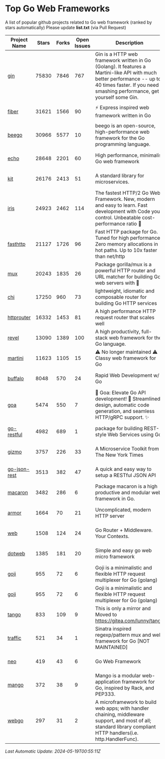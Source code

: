 # Top Go Web Frameworks
A list of popular github projects related to Go web framework (ranked by stars automatically)
Please update **list.txt** (via Pull Request)

| Project Name | Stars | Forks | Open Issues | Description | Last Commit |
| ------------ | ----- | ----- | ----------- | ----------- | ----------- |
| [gin](https://github.com/gin-gonic/gin) | 75830 | 7846 | 767 | Gin is a HTTP web framework written in Go (Golang). It features a Martini-like API with much better performance -- up to 40 times faster. If you need smashing performance, get yourself some Gin. | 2024-05-14 02:25:54 |
| [fiber](https://github.com/gofiber/fiber) | 31621 | 1566 | 90 | ⚡️ Express inspired web framework written in Go | 2024-05-14 21:53:57 |
| [beego](https://github.com/beego/beego) | 30966 | 5577 | 10 | beego is an open-source, high-performance web framework for the Go programming language. | 2024-05-15 14:10:56 |
| [echo](https://github.com/labstack/echo) | 28648 | 2201 | 60 | High performance, minimalist Go web framework | 2024-04-15 18:31:01 |
| [kit](https://github.com/go-kit/kit) | 26176 | 2413 | 51 | A standard library for microservices. | 2024-03-13 13:42:15 |
| [iris](https://github.com/kataras/iris) | 24923 | 2462 | 114 | The fastest HTTP/2 Go Web Framework. New, modern and easy to learn. Fast development with Code you control. Unbeatable cost-performance ratio :rocket: | 2024-04-24 22:32:28 |
| [fasthttp](https://github.com/valyala/fasthttp) | 21127 | 1726 | 96 | Fast HTTP package for Go. Tuned for high performance. Zero memory allocations in hot paths. Up to 10x faster than net/http | 2024-05-18 08:30:23 |
| [mux](https://github.com/gorilla/mux) | 20243 | 1835 | 26 | Package gorilla/mux is a powerful HTTP router and URL matcher for building Go web servers with 🦍 | 2024-05-04 16:34:19 |
| [chi](https://github.com/go-chi/chi) | 17250 | 960 | 73 | lightweight, idiomatic and composable router for building Go HTTP services | 2024-05-07 15:29:47 |
| [httprouter](https://github.com/julienschmidt/httprouter) | 16332 | 1453 | 81 | A high performance HTTP request router that scales well | 2024-01-30 10:56:56 |
| [revel](https://github.com/revel/revel) | 13090 | 1389 | 100 | A high productivity, full-stack web framework for the Go language. | 2022-04-12 20:53:30 |
| [martini](https://github.com/go-martini/martini) | 11623 | 1105 | 15 | ⚠️ No longer maintained ⚠️  Classy web framework for Go | 2017-01-21 21:58:54 |
| [buffalo](https://github.com/gobuffalo/buffalo) | 8048 | 570 | 24 | Rapid Web Development w/ Go | 2023-01-26 15:34:17 |
| [goa](https://github.com/goadesign/goa) | 5474 | 550 | 7 | 🌟 Goa: Elevate Go API development! 🚀 Streamlined design, automatic code generation, and seamless HTTP/gRPC support. ✨ | 2024-05-18 22:30:44 |
| [go-restful](https://github.com/emicklei/go-restful) | 4982 | 689 | 1 | package for building REST-style Web Services using Go | 2024-04-23 10:10:27 |
| [gizmo](https://github.com/nytimes/gizmo) | 3757 | 226 | 33 | A Microservice Toolkit from The New York Times | 2021-04-30 15:27:05 |
| [go-json-rest](https://github.com/ant0ine/go-json-rest) | 3513 | 382 | 47 | A quick and easy way to setup a RESTful JSON API | 2017-09-13 04:12:08 |
| [macaron](https://github.com/go-macaron/macaron) | 3482 | 286 | 6 | Package macaron is a high productive and modular web framework in Go. | 2024-05-13 01:29:26 |
| [armor](https://github.com/labstack/armor) | 1664 | 70 | 21 | Uncomplicated, modern HTTP server | 2019-08-03 18:10:09 |
| [web](https://github.com/gocraft/web) | 1508 | 124 | 24 | Go Router + Middleware. Your Contexts. | 2019-02-07 15:06:52 |
| [dotweb](https://github.com/devfeel/dotweb) | 1385 | 181 | 20 | Simple and easy go web micro framework | 2023-12-13 02:13:17 |
| [goji](https://github.com/goji/goji) | 955 | 72 | 6 | Goji is a minimalistic and flexible HTTP request multiplexer for Go (golang) | 2019-01-26 23:58:29 |
| [goji](https://github.com/goji/goji) | 955 | 72 | 6 | Goji is a minimalistic and flexible HTTP request multiplexer for Go (golang) | 2019-01-26 23:58:29 |
| [tango](https://github.com/lunny/tango) | 833 | 109 | 9 | This is only a mirror and Moved to https://gitea.com/lunny/tango | 2019-05-17 03:31:10 |
| [traffic](https://github.com/gravityblast/traffic) | 521 | 34 | 1 | Sinatra inspired regexp/pattern mux and web framework for Go [NOT MAINTAINED] | 2015-11-26 21:31:07 |
| [neo](https://github.com/ivpusic/neo) | 419 | 43 | 6 | Go Web Framework | 2017-08-14 23:54:31 |
| [mango](https://github.com/paulbellamy/mango) | 372 | 38 | 9 | Mango is a modular web-application framework for Go, inspired by Rack, and PEP333. | 2017-10-17 08:18:43 |
| [webgo](https://github.com/bnkamalesh/webgo) | 297 | 31 | 2 | A microframework to build web apps; with handler chaining, middleware support, and most of all; standard library compliant HTTP handlers(i.e. http.HandlerFunc). | 2024-04-21 18:28:25 |

*Last Automatic Update: 2024-05-19T00:55:11Z*